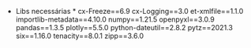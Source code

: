 * Libs necessárias *
cx-Freeze==6.9
cx-Logging==3.0
et-xmlfile==1.1.0
importlib-metadata==4.10.0
numpy==1.21.5
openpyxl==3.0.9
pandas==1.3.5
plotly==5.5.0
python-dateutil==2.8.2
pytz==2021.3
six==1.16.0
tenacity==8.0.1
zipp==3.6.0
